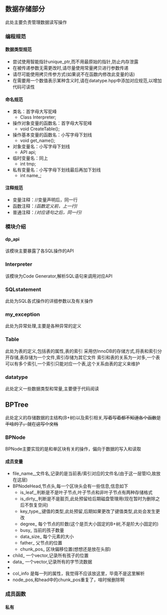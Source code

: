 ## 数据存储部分
此处主要负责管理数据读写操作
### 编程规范
#### 数据类型规范
- 尝试使用智能指针unique_ptr,而不用最原始的指针,防止内存泄露
- 在被传递参数无需更改时,请尽量使用常量拷贝进行参数传递
- 请尽可能使用拷贝传参方式(如果说不在函数内修改此变量的话)
- 在需要用一个数值表示某种含义时,请在datatype.hpp中添加对应规范,以增加代码可读性
#### 命名规范
- 类名：首字母大写驼峰						
  - Class Interpreter;
- 操作对象变量的函数名：首字母大写驼峰		
  - void CreateTable();
- 操作基本变量的函数名：小写字母下划线		
  - void get_name();
- 对象变量名：小写字母下划线					
  - API api;
- 临时变量名：同上							
  - int tmp;
- 私有变量名：小写字母下划线最后再加下划线	
  - int name_;
#### 注释规范
- 变量注释：//变量声明后，同一行
- 函数注释：/*函数定义前，上一行*/
- 普通注释：/*对应语句之后，同一行*/
### 模块介绍
#### dp_api
该模块主要暴露了各SQL操作的API

### Interpreter
该模块为Code Generator,解析SQL语句来调用对应API

### SQLstatement
此处为SQL各式操作的详细参数以及有关操作

### my_exception
此处为异常处理,主要是各种异常的定义
### Table
此处为表的定义,包括表的属性,表的索引
采用仿InnoDB的存储方式,将表和索引分开存储,表存储为一个文件,索引存储为其它文件
索引和表的关系为一对多,一个表可以有多个索引,一个索引只能对应一个表,这个关系由表的定义来维护

### datatype
此处定义一些数据类型和常量,主要便于代码阅读

## BPTree
此处定义的存储数据的主结构(B+树)以及索引相关,~~写着写着都不知道各个函数是干啥的了，就在这写个文档~~
### BPNode
BPNode主要实现的是和单区块有关的操作，偏向于数据的写入和读取
#### 成员变量
- file_name_,文件名,记录的是当前表/索引对应的文件名(由于这一层管IO,故放在这层)
- BPNodeHead,节点头,每一个区块头会有一些信息,信息如下
  - is_leaf_,判断是不是叶子节点,叶子节点和非叶子节点有两种存储格式
  - is_dirty_,判断是不是脏页,此处预留给后期磁盘管理用(现在暂时为删除之后不恢复空间)
  - key_type_,键值的类型,此处预留,后期如果更改了键值类型,此处会发生更改
  - degree_ 每个节点的阶数(这个是页大小固定的B+树,不是阶大小固定的)
  - busy_ 当前的孩子数量
  - data_size_ 每个元素的大小
  - father_ 父节点的位置
  - chunk_pos_ 区块偏移位置(想想还是放在头部)
- child_ 一个vector,记录所有孩子的位置
- data_ 一个vector,记录所有的字节流数据
- 
- col_info 是每一列的属性，我觉得不应该放这里，毕竟不是这里解析
- node_pos,和head中的chunk_pos重复了，啥时候删除啊
### 成员函数
#### 私有
